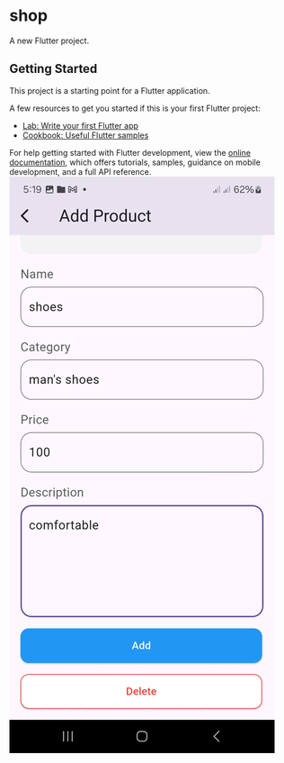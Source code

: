 # shop

A new Flutter project.

## Getting Started

This project is a starting point for a Flutter application.

A few resources to get you started if this is your first Flutter project:

- [Lab: Write your first Flutter app](https://docs.flutter.dev/get-started/codelab)
- [Cookbook: Useful Flutter samples](https://docs.flutter.dev/cookbook)

For help getting started with Flutter development, view the
[online documentation]([https://docs.flutter.dev/](https://github.com/Biruktadele/2025-project-phase-mobile-tasks/blob/main/mobile/Biruk_Tadele/shop/images/img2.jpg)), which offers tutorials,
samples, guidance on mobile development, and a full API reference.
![Description](https://github.com/Biruktadele/2025-project-phase-mobile-tasks/blob/main/mobile/Biruk_Tadele/shop/images/img3.jpg)
